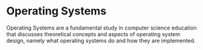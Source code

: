 # Operating Systems
Operating Systems are a fundamental study in computer science education that discusses theoretical concepts and aspects of operating system design, namely what operating systems do and how they are implemented.
